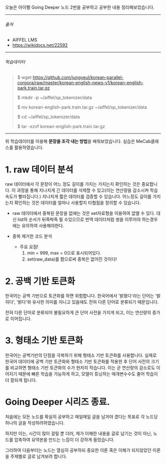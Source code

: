 오늘은 아이펠 Going Deeper 노드 2번을 공부하고 공부한 내용 정리해보았습니다.

------

###### 출처 

- AIFFEL LMS
- https://wikidocs.net/22592

---

###### 학습데이터

> $ wget https://github.com/jungyeul/korean-parallel-corpora/raw/master/korean-english-news-v1/korean-english-park.train.tar.gz
>
> $ mkdir -p ~/aiffel/sp_tokenizer/data
>
> $ mv korean-english-park.train.tar.gz ~/aiffel/sp_tokenizer/data
>
> $ cd ~/aiffel/sp_tokenizer/data
>
> $ tar -xzvf korean-english-park.train.tar.gz

---



위 학습데이터를 이용해 **문장을 조각 내는 방법**을 배워보았습니다. 실습은 MeCab클래스를 활용하였습니다.



# 1. raw 데이터 분석

raw 데이터에서 각 문장이 어느 정도 길이를 가지는 가지는지 확인하는 것은 중요합니다. 이 과정을 통해 지나치게 긴 데이터를 삭제할 수 있고(이는 연산량을 감소시켜 학습속도가 빨라집니다.) 지나치게 짧은 데이터를 검증할 수 있습니다. 어느정도 길이를 가지는지 확인하는 것은 데이터를 얼마나 사용할지 타협점을 정의할 수 있습니다.



- raw 데이터에서 중복된 문장을 없애는 것은 set자료형을 이용하여 없앨 수 있다. 대신 list의 순서가 뒤죽박죽 될 수있으므로 번역 데이터처럼 쌍을 이루어야 하는경우에는 유의하여 사용해야한다.



- 중복 제거한 코드 분석
  - 주요 요점!
    1. min = 999, max = 0으로 표시되어있다.
    2. set(raw_data)를 함으로써 중복은 없어진 것이다!



# 2. 공백 기반 토큰화

한국어는 공백 기반으로 토큰화를 하면 위험합니다. 한국어에서 '밝혔다'라는 단어는 '밝히다', '밝다'와 유사한 의미를 지니고 있음에도 전혀 다른 단어로 분류되기 때문입니다. 

전혀 다른 단어로 분류되어 불필요하게 큰 단어 사전을 가지게 되고, 이는 연산량의 증가로 이어집니다.



# 3. 형태소 기반 토큰화

한국어는 공백기반의 단점을 극복하기 위해 형태소 기반 토큰화를 사용합니다. 실제로 한국어 데이터에 공백 기반 토큰화와 형태소 기반 토큰화를 적용한 후 단어 사전의 크기를 비교하면 형태소 기반 토큰화의 수가 현저히 작습니다. 이는 곧 연산량의 감소로도 이어지기 때문에 빠른 학습을 가능하게 하고, 모델이 튜닝하는 매개변수수도 줄어 학습이 더 잘되게 됩니다.



# Going Deeper 시리즈 종료.

처음에는 모든 노드를 확실히 공부하고 매일매일 글을 남겨야 겠다는 목표로 각 노드당 하나의 글을 작성하려하였습니다.

하지만 이는, 시간이 많이 걸릴 뿐 더러, 제가 이해한 내용을 글로 남기는 것이 아닌, 노드를 압축하여 요약본을 만드는 느낌이 더 강하게 들었습니다.

그리하여 다음부터는 노드는 열심히 공부하되 중요한 이론 혹은 이해가 되지않았던 이론을 주제별로 글로 남겨보려 합니다.



